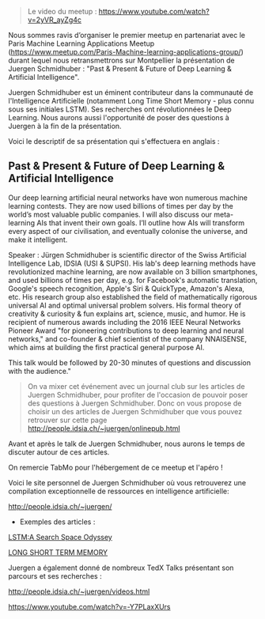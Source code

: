 > Le video du meetup : https://www.youtube.com/watch?v=2yVR_ayZg4c

Nous sommes ravis d’organiser le premier meetup en partenariat avec le Paris Machine Learning Applications Meetup (https://www.meetup.com/Paris-Machine-learning-applications-group/) durant lequel nous retransmettrons sur Montpellier la présentation de Juergen Schmidhuber : "Past & Present & Future of Deep Learning & Artificial Intelligence".

Juergen Schmidhuber est un éminent contributeur dans la communauté de l'Intelligence Artificielle (notamment Long Time Short Memory - plus connu sous ses initiales LSTM). Ses recherches ont révolutionnées le Deep Learning. Nous aurons aussi l'opportunité de poser des questions à Juergen à la fin de la présentation.

Voici le descriptif de sa présentation qui s'effectuera en anglais :

## Past & Present & Future of Deep Learning & Artificial Intelligence

Our deep learning artificial neural networks have won numerous machine learning contests. They are now used billions of times per day by the world’s most valuable public companies. I will also discuss our meta-learning AIs that invent their own goals. I’ll outline how AIs will transform every aspect of our civilisation, and eventually colonise the universe, and make it intelligent.

Speaker : Jürgen Schmidhuber is scientific director of the Swiss Artificial Intelligence Lab, IDSIA (USI & SUPSI). His lab's deep learning methods have revolutionized machine learning, are now available on 3 billion smartphones, and used billions of times per day, e.g. for Facebook's automatic translation, Google's speech recognition, Apple's Siri & QuickType, Amazon's Alexa, etc. His research group also established the field of mathematically rigorous universal AI and optimal universal problem solvers. His formal theory of creativity & curiosity & fun explains art, science, music, and humor. He is recipient of numerous awards including the 2016 IEEE Neural Networks Pioneer Award "for pioneering contributions to deep learning and neural networks," and co-founder & chief scientist of the company NNAISENSE, which aims at building the first practical general purpose AI.

This talk would be followed by 20-30 minutes of questions and discussion with the audience."

> On va mixer cet événement avec un journal club sur les articles de Juergen Schmidhuber, pour profiter de l'occasion de pouvoir poser des questions à Juergen Schmidhuber. Donc on vous propose de choisir un des articles de Juergen Schmidhuber que vous pouvez retrouver sur cette page http://people.idsia.ch/~juergen/onlinepub.html

Avant et après le talk de Juergen Schmidhuber, nous aurons le temps de discuter autour de ces articles.

On remercie TabMo pour l'hébergement de ce meetup et l'apéro !

Voici le site personnel de Juergen Schmidhuber où vous retrouverez une compilation exceptionnelle de ressources en intelligence artificielle:

http://people.idsia.ch/~juergen/

* Exemples des articles : 

[LSTM:A Search Space Odyssey](https://github.com/Big-Data-Data-Science-Montpellier/Journal-Club-Montpellier/blob/master/Past-Present-Future-of-Deep-Learning-Artificial%20Intelligence/LSTM-A-Search-Space-Odyssey.pdf)

[LONG SHORT TERM MEMORY](https://github.com/Big-Data-Data-Science-Montpellier/Journal-Club-Montpellier/blob/master/Past-Present-Future-of-Deep-Learning-Artificial%20Intelligence/LONG-SHORT-TERM-MEMORY.pdf)

Juergen a également donné de nombreux TedX Talks présentant son parcours et ses recherches :

http://people.idsia.ch/~juergen/videos.html

https://www.youtube.com/watch?v=-Y7PLaxXUrs
